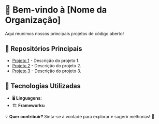 # 🚀 Bem-vindo à [Nome da Organização]  

Aqui reunimos nossos principais projetos de código aberto!  

## 📂 Repositórios Principais  
- [Projeto 1](https://github.com/minha-organizacao/projeto1) - Descrição do projeto 1.  
- [Projeto 2](https://github.com/minha-organizacao/projeto2) - Descrição do projeto 2.  
- [Projeto 3](https://github.com/minha-organizacao/projeto3) - Descrição do projeto 3.  

## 🔧 Tecnologias Utilizadas  
- 🖥️ **Linguagens:** 
- 🏗️ **Frameworks:** 

💡 **Quer contribuir?** Sinta-se à vontade para explorar e sugerir melhorias! 🚀  
